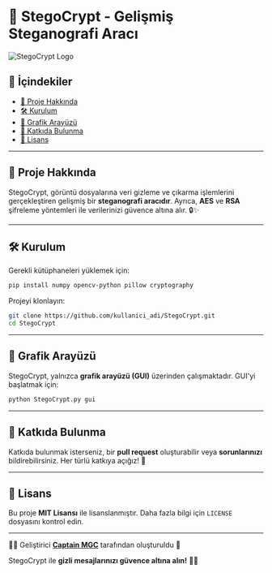 # 🚀 StegoCrypt - Gelişmiş Steganografi Aracı

![StegoCrypt Logo](https://blogger.googleusercontent.com/img/b/R29vZ2xl/AVvXsEix0D0HWcVmWrxjjIDKpR7j_7iy9Se7CWRUGoB0DOJAK807UFLjKOD12Ydm45WmsGKh4I6zgfc4AA3GRiHYyzuVkKmkMBH3gzbSpwKHUwvdhl2Pbdn29EW4tfTiVIqwj_QdGtCSHhgb5eBjgT1CUrIxfsALuB9W4UXeaqFtFyY7VENT3yk0RFHhwX7rkVk/s500/logo.png)


## 📌 İçindekiler
- [📖 Proje Hakkında](#-proje-hakkında)
- [🛠️ Kurulum](#-kurulum)
- [🎨 Grafik Arayüzü](#-grafik-arayüzü)
- [🤝 Katkıda Bulunma](#-katkıda-bulunma)
- [📜 Lisans](#-lisans)

---

## 📖 Proje Hakkında
StegoCrypt, görüntü dosyalarına veri gizleme ve çıkarma işlemlerini gerçekleştiren gelişmiş bir **steganografi aracıdır**. Ayrıca, **AES** ve **RSA** şifreleme yöntemleri ile verilerinizi güvence altına alır. 🔒✨

---

## 🛠️ Kurulum

Gerekli kütüphaneleri yüklemek için:
```bash
pip install numpy opencv-python pillow cryptography
```

Projeyi klonlayın:
```bash
git clone https://github.com/kullanici_adi/StegoCrypt.git
cd StegoCrypt
```

---

## 🎨 Grafik Arayüzü
StegoCrypt, yalnızca **grafik arayüzü (GUI)** üzerinden çalışmaktadır. GUI'yi başlatmak için:
```bash
python StegoCrypt.py gui
```

---

## 🤝 Katkıda Bulunma
Katkıda bulunmak isterseniz, bir **pull request** oluşturabilir veya **sorunlarınızı** bildirebilirsiniz. Her türlü katkıya açığız! 🚀

---

## 📜 Lisans
Bu proje **MIT Lisansı** ile lisanslanmıştır. Daha fazla bilgi için `LICENSE` dosyasını kontrol edin.

---
👨‍💻 Geliştirici
**[Captain MGC](https://github.com/captainmgc)**  tarafından oluşturuldu 🚀

StegoCrypt ile **gizli mesajlarınızı güvence altına alın!** 🎉🔐


